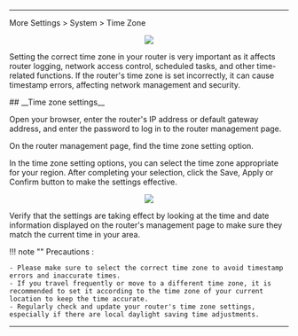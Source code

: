 
---
More Settings  > System > Time Zone
<div style="text-align: center;">
	<img class="boxshadow" src="/images/time_zoneadd.png">
</div>
	
<p class="text">
Setting the correct time zone in your router is very important as it affects router logging, network access control, scheduled tasks, and other time-related functions. If the router's time zone is set incorrectly, it can cause timestamp errors, affecting network management and security.
</p>
## __Time zone settings__
<p class="text">
Open your browser, enter the router's IP address or default gateway address, and enter the password to log in to the router management page.
</p>
<p class="text">
On the router management page, find the time zone setting option.

In the time zone setting options, you can select the time zone appropriate for your region. After completing your selection, click the Save, Apply or Confirm button to make the settings effective.
</p>
<div style="text-align: center;">
    <img class="boxshadow" src="/images/time_zone.png">
</div>
<p class="text">
Verify that the settings are taking effect by looking at the time and date information displayed on the router's management page to make sure they match the current time in your area.
</p>


!!! note ""
	Precautions : 

	- Please make sure to select the correct time zone to avoid timestamp errors and inaccurate times.
	- If you travel frequently or move to a different time zone, it is recommended to set it according to the time zone of your current location to keep the time accurate.
	- Regularly check and update your router's time zone settings, especially if there are local daylight saving time adjustments.

---